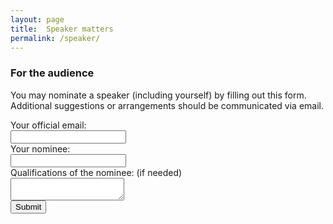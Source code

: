 ```yaml
---
layout: page
title:  Speaker matters
permalink: /speaker/
---
```



### For the audience

You may nominate a speaker (including yourself) by filling out this form. Additional suggestions or arrangements should be communicated via email.


<div class="center-div">
<div class="form">
<form
  action="https://formspree.io/f/xdojqjrd"
  method="POST"
>
  <label for="email" class="label">Your official email: </label>
  <br>
  <div class="textbox-container ic">  
    <input type="text" autocomplete="off" name="email" id="email" class="textbox">
  </div>
  <label for="nominee" class="label">Your nominee: </label>
  <br>
  <div class="textbox-container ic">
    <input type="text" autocomplete="off" name="nominee" id="nominee" class="textbox">
  </div>
  <label for="qualifications" class="label">Qualifications of the nominee: (if needed) </label>
  <br>
  <div class="textbox-container ic">
    <textarea type="text" autocomplete="off" name="qualifications" id="qualifications" class="textbox qual"></textarea>
  </div>
  <!-- your other form fields go here -->
  <button class="button1 ic1 submit-button" role="button" type="submit">Submit</button>

</form>

</div>
</div>
